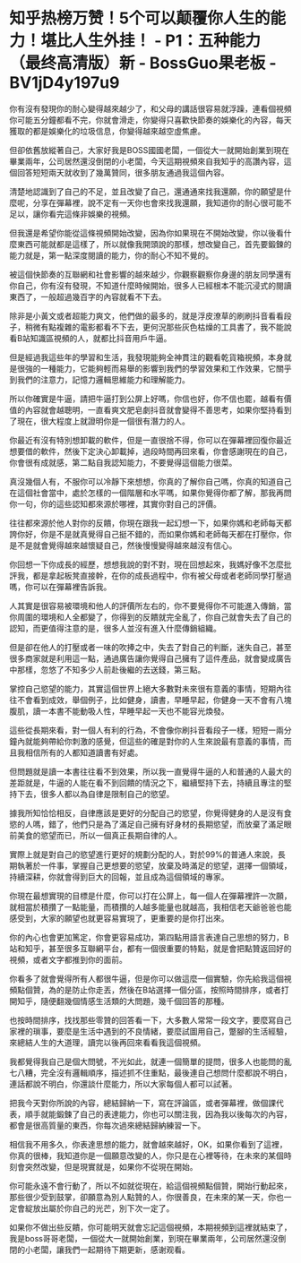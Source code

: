 # 知乎热榜万赞！5个可以颠覆你人生的能力！堪比人生外挂！ - P1：五种能力（最终高清版）新 - BossGuo果老板 - BV1jD4y197u9

你有沒有發現你的耐心變得越來越少了，和父母的講話很容易就浮躁，連看個視頻你可能五分鐘都看不完，你就會滑走，你變得只喜歡快節奏的娛樂化的內容，每天獲取的都是娛樂化的垃圾信息，你變得越來越空虛焦慮。

但卻依舊放縱著自己，大家好我是BOSS國國老闆，一個從大一就開始創業到現在畢業兩年，公司居然還沒倒閉的小老闆，今天這期視頻來自我知乎的高讚內容，這個回答短短兩天就收到了幾萬贊同，很多朋友通過我這個內容。

清楚地認識到了自己的不足，並且改變了自己，還通通來找我還願，你的願望是什麼呢，分享在彈幕裡，說不定有一天你也會來找我還願，我知道你的耐心很可能不足以，讓你看完這條非娛樂的視頻。

但我還是希望你能從這條視頻開始改變，因為你如果現在不開始改變，你以後看什麼東西可能就都是這樣了，所以就像我開頭說的那樣，想改變自己，首先要鍛鍊的能力就是，第一點深度閱讀的能力，你的耐心不知不覺的。

被這個快節奏的互聯網和社會影響的越來越少，你觀察觀察你身邊的朋友同學還有你自己，你有沒有發現，不知道什麼時候開始，很多人已經根本不能沉浸式的閱讀東西了，一般超過幾百字的內容就看不下去。

除非是小黃文或者超能力爽文，他們做的最多的，就是浮皮潦草的刷刷抖音看看段子，稍微有點複雜的電影都看不下去，更何況那些灰色枯燥的工具書了，我不能說看B站知識區視頻的人，就都比抖音用戶牛逼。

但是經過我這些年的學習和生活，我發現能夠全神貫注的觀看乾貨箱視頻，本身就是很強的一種能力，它能夠輕而易舉的影響到我們的學習效果和工作效果，它關乎到我們的注意力，記憶力邏輯思維能力和理解能力。

所以你確實是牛逼，請把牛逼打到公屏上好嗎，你信也好，你不信也罷，越看有價值的內容就會越聰明，一直看爽文肥皂劇抖音就會變得不善思考，如果你堅持看到了現在，很大程度上就證明你是一個很有潛力的人。

你最近有沒有特別想卸載的軟件，但是一直很捨不得，你可以在彈幕裡回復你最近想要借的軟件，然後下定決心卸載掉，過段時間再回來看，你會感謝現在的自己，你會很有成就感，第二點自我認知能力，不要覺得這個能力很菜。

真沒幾個人有，不服你可以冷靜下來想想，你真的了解你自己嗎，你真的知道自己在這個社會當中，處於怎樣的一個階層和水平嗎，如果你覺得你都了解，那我再問你一句，你的這些認知都來源於哪裡，其實你對自己的評價。

往往都來源於他人對你的反饋，你現在跟我一起幻想一下，如果你媽和老師每天都誇你好，你是不是就真覺得自己挺不錯的，而如果你媽和老師每天都在打壓你，你是不是就會覺得越來越懷疑自己，然後慢慢變得越來越沒有信心。

你回想一下你成長的經歷，想想我說的對不對，現在回想起來，我媽好像不怎麼批評我，都是拿起板凳直接幹，在你的成長過程中，你有被父母或者老師同學打壓過嗎，你可以在彈幕裡告訴我。

人其實是很容易被環境和他人的評價所左右的，你不要覺得你不可能進入傳銷，當你周圍的環境和人全都變了，你得到的反饋就完全亂了，你自己就會失去了自己的認知，而更值得注意的是，很多人並沒有進入什麼傳銷組織。

但是卻在他人的打壓或者一味的吹捧之中，失去了對自己的判斷，迷失自己，甚至很多商家就是利用這一點，通過廣告讓你覺得自己擁有了這件產品，就會變成廣告中那樣，忽悠了不知多少人前赴後繼的去送錢，第三點。

掌控自己慾望的能力，其實這個世界上絕大多數對未來很有意義的事情，短期內往往不會看到成效，舉個例子，比如健身，讀書，早睡早起，你健身一天不會有八塊腹肌，讀一本書不能動吸人性，早睡早起一天也不能容光煥發。

這些從長期來看，對一個人有利的行為，不會像你刷抖音看段子一樣，短短一兩分鐘內就能夠帶給你刺激的感覺，但這些的確是對你的人生來說最有意義的事情，而且我相信所有的人都知道讀書有好處。

但問題就是讀一本書往往看不到效果，所以我一直覺得牛逼的人和普通的人最大的差距就是，牛逼的人能在看不到回饋的情況之下，繼續堅持下去，持續且專注的堅持下去，很多人都以為自律是限制自己的慾望。

據我所知恰恰相反，自律應該是更好的分配自己的慾望，你覺得健身的人是沒有食慾的人嗎，錯了，他們只是為了滿足自己擁有好身材的長期慾望，而放棄了滿足眼前美食的慾望而已，所以一個真正長期自律的人。

實際上就是對自己的慾望進行更好的規劃分配的人，對於99%的普通人來說，長期執著於一件事，掌握自己更想要的慾望，放棄及時滿足的慾望，選擇一個領域，持續深耕，你就會得到巨大的回報，並且成為這個領域的專家。

你現在最想實現的目標是什麼，你可以打在公屏上，每一個人在彈幕裡許一次願，就相當於積攢了一點能量，而積攢的人越多能量也就越高，我相信老天爺爸爸也能感受到，大家的願望也就更容易實現了，更重要的是你打出來。

你的內心也會更加篤定，你會更容易成功，第四點用語言表達自己思想的努力，B站和知乎，甚至很多互聯網平台，都有一個很重要的特點，就是會把點贊返回好的視頻，或者文字都推到你的面前。

你看多了就會覺得所有人都很牛逼，但是你可以做這麼一個實驗，你先給我這個視頻點個贊，為的是防止你走丟，然後在B站選擇一個分區，按照時間排序，或者打開知乎，隨便翻幾個情感生活類的大問題，幾千個回答的那種。

也按時間排序，找找那些零贊的回答看一下，大多數人常常一段文字，要麼寫自己家裡的瑣事，要麼是生活中遇到的不良情緒，要麼試圖用自己，蹩腳的生活經驗，來總結人生的大道理，讀完以後再回來看看我這個視頻。

我都覺得我自己是個大問號，不光如此，就連一個簡單的提問，很多人也能問的亂七八糟，完全沒有邏輯順序，描述抓不住重點，最後連自己想問什麼都說不明白，連話都說不明白，你還談什麼能力，所以大家每個人都可以試著。

把我今天對你所說的內容，總結歸納一下，寫在評論區，或者彈幕裡，做個課代表，順手就能鍛鍊了自己的表達能力，你也可以關注我，因為我以後每次的內容，都會是很高質量的東西，你每次過來總結歸納練習一下。

相信我不用多久，你表達思想的能力，就會越來越好，OK，如果你看到了這裡，你真的很棒，我知道你是一個願意改變的人，你只是在心裡等待，在未來的某個時刻會突然改變，但是現實就是，如果你不從現在開始。

你可能永遠不會行動了，所以不如就從現在，給這個視頻點個贊，開始行動起來，那些很少受到鼓掌，卻願意為別人點贊的人，你很善良，在未來的某一天，你也一定會綻放出屬於你自己的光芒，別下次一定了。

如果你不做出些反饋，你可能明天就會忘記這個視頻，本期視頻到這裡就結束了，我是boss哥哥老闆，一個從大一就開始創業，到現在畢業兩年，公司居然還沒倒閉的小老闆，讓我們一起期待下期更新，感谢观看。

